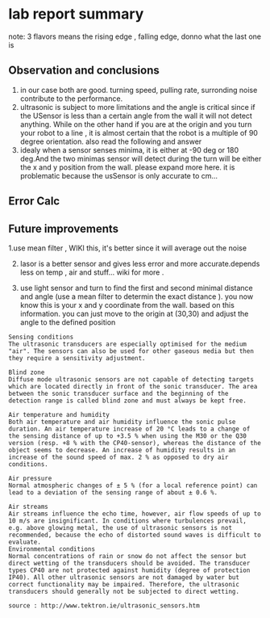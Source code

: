 lab report summary 
====

note: 3 flavors means the rising edge , falling edge, donno what the last one is 

Observation and conclusions 
---
1. in our case both are good. turning speed, pulling rate, surronding  noise contribute to the performance.
2. ultrasonic is subject to more limitations and the angle is critical since if the USensor is less than a certain angle from the wall it will not detect anything. While on the other hand if you are at the origin and you turn your robot to a line , it is almost certain that the robot is a multiple of 90 degree orientation. also read the following and answer
3.  idealy when a sensor senses minima, it is either at -90 deg or 180 deg.And the two minimas sensor will detect during the turn will be either the x and y position from the wall. please expand more here. it is problematic because the usSensor is only accurate to cm... 

Error Calc
---

Future improvements
---
1.use mean filter , WIKI this, it's better since it will average out the noise 

2. lasor is a better sensor and gives less error and more accurate.depends less on temp , air and stuff...  wiki for more .

3. use light sensor and turn to find the first and second minimal distance and angle (use a mean filter to determin the exact distance ). you now know this is your x and y coordinate from the wall. based on this information. you can just move to the origin at (30,30) and adjust the angle to the defined position

```
Sensing conditions
The ultrasonic transducers are especially optimised for the medium "air". The sensors can also be used for other gaseous media but then they require a sensitivity adjustment.

Blind zone
Diffuse mode ultrasonic sensors are not capable of detecting targets which are located directly in front of the sonic transducer. The area between the sonic transducer surface and the beginning of the detection range is called blind zone and must always be kept free.

Air temperature and humidity
Both air temperature and air humidity influence the sonic pulse duration. An air temperature increase of 20 °C leads to a change of the sensing distance of up to +3.5 % when using the M30 or the Q30 version (resp. +8 % with the CP40-sensor), whereas the distance of the object seems to decrease. An increase of humidity results in an increase of the sound speed of max. 2 % as opposed to dry air conditions.

Air pressure
Normal atmospheric changes of ± 5 % (for a local reference point) can lead to a deviation of the sensing range of about ± 0.6 %.

Air streams
Air streams influence the echo time, however, air flow speeds of up to 10 m/s are insignificant. In conditions where turbulences prevail, e.g. above glowing metal, the use of ultrasonic sensors is not recommended, because the echo of distorted sound waves is difficult to evaluate.
Environmental conditions
Normal concentrations of rain or snow do not affect the sensor but direct wetting of the transducers should be avoided. The transducer types CP40 are not protected against humidity (degree of protection IP40). All other ultrasonic sensors are not damaged by water but correct functionality may be impaired. Therefore, the ultrasonic transducers should generally not be subjected to direct wetting.

source : http://www.tektron.ie/ultrasonic_sensors.htm

```